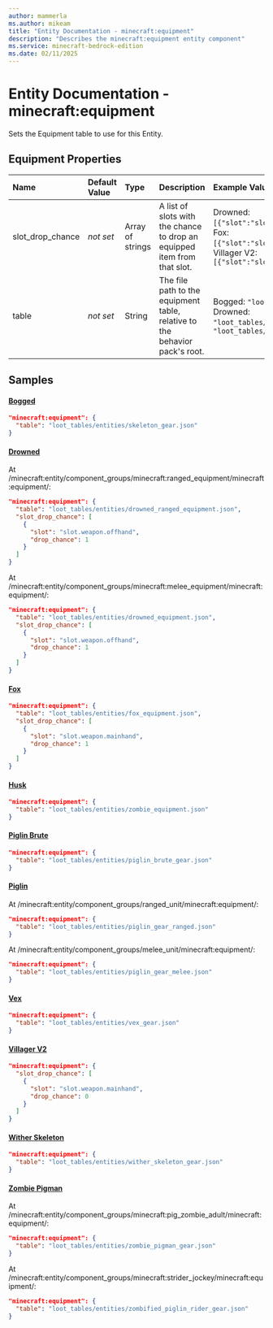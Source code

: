 ```yaml
---
author: mammerla
ms.author: mikeam
title: "Entity Documentation - minecraft:equipment"
description: "Describes the minecraft:equipment entity component"
ms.service: minecraft-bedrock-edition
ms.date: 02/11/2025 
---
```


# Entity Documentation - minecraft:equipment

Sets the Equipment table to use for this Entity.


## Equipment Properties

|Name       |Default Value |Type |Description |Example Values |
|:----------|:-------------|:----|:-----------|:------------- |
| slot_drop_chance | *not set* | Array of strings | A list of slots with the chance to drop an equipped item from that slot. | Drowned: `[{"slot":"slot.weapon.offhand","drop_chance":1}]`, Fox: `[{"slot":"slot.weapon.mainhand","drop_chance":1}]`, Villager V2: `[{"slot":"slot.weapon.mainhand","drop_chance":0}]` | 
| table | *not set* | String | The file path to the equipment table, relative to the behavior pack's root. | Bogged: `"loot_tables/entities/skeleton_gear.json"`, Drowned: `"loot_tables/entities/drowned_ranged_equipment.json"`, `"loot_tables/entities/drowned_equipment.json"` | 

## Samples

#### [Bogged](https://github.com/Mojang/bedrock-samples/tree/preview/behavior_pack/entities/bogged.json)


```json
"minecraft:equipment": {
  "table": "loot_tables/entities/skeleton_gear.json"
}
```

#### [Drowned](https://github.com/Mojang/bedrock-samples/tree/preview/behavior_pack/entities/drowned.json)

At /minecraft:entity/component_groups/minecraft:ranged_equipment/minecraft:equipment/: 

```json
"minecraft:equipment": {
  "table": "loot_tables/entities/drowned_ranged_equipment.json",
  "slot_drop_chance": [
    {
      "slot": "slot.weapon.offhand",
      "drop_chance": 1
    }
  ]
}
```

At /minecraft:entity/component_groups/minecraft:melee_equipment/minecraft:equipment/: 

```json
"minecraft:equipment": {
  "table": "loot_tables/entities/drowned_equipment.json",
  "slot_drop_chance": [
    {
      "slot": "slot.weapon.offhand",
      "drop_chance": 1
    }
  ]
}
```

#### [Fox](https://github.com/Mojang/bedrock-samples/tree/preview/behavior_pack/entities/fox.json)


```json
"minecraft:equipment": {
  "table": "loot_tables/entities/fox_equipment.json",
  "slot_drop_chance": [
    {
      "slot": "slot.weapon.mainhand",
      "drop_chance": 1
    }
  ]
}
```

#### [Husk](https://github.com/Mojang/bedrock-samples/tree/preview/behavior_pack/entities/husk.json)


```json
"minecraft:equipment": {
  "table": "loot_tables/entities/zombie_equipment.json"
}
```

#### [Piglin Brute](https://github.com/Mojang/bedrock-samples/tree/preview/behavior_pack/entities/piglin_brute.json)


```json
"minecraft:equipment": {
  "table": "loot_tables/entities/piglin_brute_gear.json"
}
```

#### [Piglin](https://github.com/Mojang/bedrock-samples/tree/preview/behavior_pack/entities/piglin.json)

At /minecraft:entity/component_groups/ranged_unit/minecraft:equipment/: 

```json
"minecraft:equipment": {
  "table": "loot_tables/entities/piglin_gear_ranged.json"
}
```

At /minecraft:entity/component_groups/melee_unit/minecraft:equipment/: 

```json
"minecraft:equipment": {
  "table": "loot_tables/entities/piglin_gear_melee.json"
}
```

#### [Vex](https://github.com/Mojang/bedrock-samples/tree/preview/behavior_pack/entities/vex.json)


```json
"minecraft:equipment": {
  "table": "loot_tables/entities/vex_gear.json"
}
```

#### [Villager V2](https://github.com/Mojang/bedrock-samples/tree/preview/behavior_pack/entities/villager_v2.json)


```json
"minecraft:equipment": {
  "slot_drop_chance": [
    {
      "slot": "slot.weapon.mainhand",
      "drop_chance": 0
    }
  ]
}
```

#### [Wither Skeleton](https://github.com/Mojang/bedrock-samples/tree/preview/behavior_pack/entities/wither_skeleton.json)


```json
"minecraft:equipment": {
  "table": "loot_tables/entities/wither_skeleton_gear.json"
}
```

#### [Zombie Pigman](https://github.com/Mojang/bedrock-samples/tree/preview/behavior_pack/entities/zombie_pigman.json)

At /minecraft:entity/component_groups/minecraft:pig_zombie_adult/minecraft:equipment/: 

```json
"minecraft:equipment": {
  "table": "loot_tables/entities/zombie_pigman_gear.json"
}
```

At /minecraft:entity/component_groups/minecraft:strider_jockey/minecraft:equipment/: 

```json
"minecraft:equipment": {
  "table": "loot_tables/entities/zombified_piglin_rider_gear.json"
}
```
